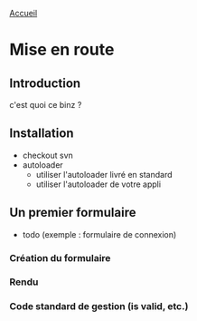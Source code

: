[Accueil](..)

# Mise en route

## Introduction

c'est quoi ce binz ?

## Installation

* checkout svn
* autoloader
    - utiliser l'autoloader livré en standard
    - utiliser l'autoloader de votre appli

## Un premier formulaire

* todo (exemple : formulaire de connexion)

### Création du formulaire

### Rendu

### Code standard de gestion (is valid, etc.)